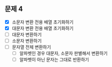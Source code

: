 ## 문제 4
- [x] 소문자 변환 전용 배열 초기화하기
- [x] 대문자 변환 전용 배열 초기화하기
- [ ] 대문자 변환하기
- [ ] 소문자 변환하기
- [ ] 문자열 전체 변환하기
    - [ ] 알파벳인 경우 대문자, 소문자 판별해서 변환하기
    - [ ] 알파벳이 아닌 문자는 그대로 반환하기
